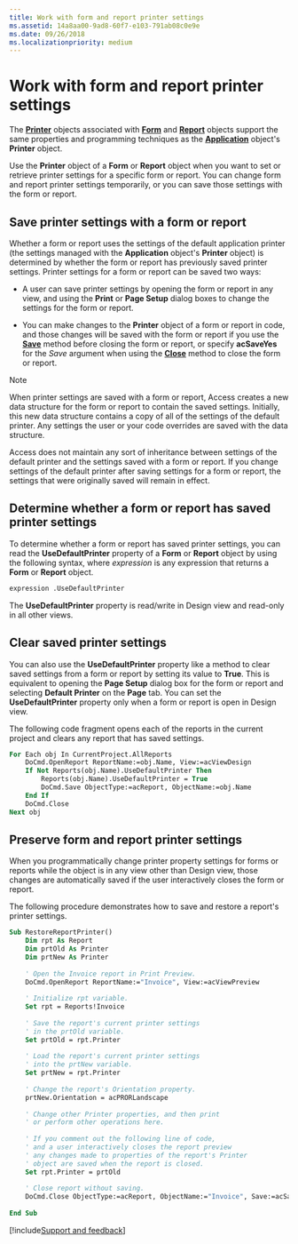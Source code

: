 ```yaml
---
title: Work with form and report printer settings
ms.assetid: 14a8aa00-9ad8-60f7-e103-791ab08c0e9e
ms.date: 09/26/2018
ms.localizationpriority: medium
---
```



# Work with form and report printer settings

The **[Printer](../../../api/Access.Printer.md)** objects associated with **[Form](../../../api/Access.Form.md)** and **[Report](../../../api/Access.Report.md)** objects support the same properties and programming techniques as the **[Application](../../../api/Access.Application.md)** object's **Printer** object. 

Use the **Printer** object of a **Form** or **Report** object when you want to set or retrieve printer settings for a specific form or report. You can change form and report printer settings temporarily, or you can save those settings with the form or report.


## Save printer settings with a form or report

Whether a form or report uses the settings of the default application printer (the settings managed with the **Application** object's **Printer** object) is determined by whether the form or report has previously saved printer settings. Printer settings for a form or report can be saved two ways:

- A user can save printer settings by opening the form or report in any view, and using the **Print** or **Page Setup** dialog boxes to change the settings for the form or report.
    
- You can make changes to the **Printer** object of a form or report in code, and those changes will be saved with the form or report if you use the **[Save](../../../api/Access.DoCmd.Save.md)** method before closing the form or report, or specify **acSaveYes** for the _Save_ argument when using the **[Close](../../../api/Access.DoCmd.Close.md)** method to close the form or report.   

> [!NOTE] 
> When printer settings are saved with a form or report, Access creates a new data structure for the form or report to contain the saved settings. Initially, this new data structure contains a copy of all of the settings of the default printer. Any settings the user or your code overrides are saved with the data structure.
> 
> Access does not maintain any sort of inheritance between settings of the default printer and the settings saved with a form or report. If you change settings of the default printer after saving settings for a form or report, the settings that were originally saved will remain in effect.


## Determine whether a form or report has saved printer settings

To determine whether a form or report has saved printer settings, you can read the **UseDefaultPrinter** property of a **Form** or **Report** object by using the following syntax, where _expression_ is any expression that returns a **Form** or **Report** object.

```vb
expression .UseDefaultPrinter 

```

The **UseDefaultPrinter** property is read/write in Design view and read-only in all other views.


## Clear saved printer settings

You can also use the **UseDefaultPrinter** property like a method to clear saved settings from a form or report by setting its value to **True**. This is equivalent to opening the **Page Setup** dialog box for the form or report and selecting **Default Printer** on the **Page** tab. You can set the **UseDefaultPrinter** property only when a form or report is open in Design view. 

The following code fragment opens each of the reports in the current project and clears any report that has saved settings.

```vb
For Each obj In CurrentProject.AllReports 
    DoCmd.OpenReport ReportName:=obj.Name, View:=acViewDesign 
    If Not Reports(obj.Name).UseDefaultPrinter Then 
        Reports(obj.Name).UseDefaultPrinter = True 
        DoCmd.Save ObjectType:=acReport, ObjectName:=obj.Name 
    End If 
    DoCmd.Close 
Next obj 

```


## Preserve form and report printer settings

When you programmatically change printer property settings for forms or reports while the object is in any view other than Design view, those changes are automatically saved if the user interactively closes the form or report. 

The following procedure demonstrates how to save and restore a report's printer settings.

```vb
Sub RestoreReportPrinter() 
    Dim rpt As Report 
    Dim prtOld As Printer 
    Dim prtNew As Printer 
 
    ' Open the Invoice report in Print Preview. 
    DoCmd.OpenReport ReportName:="Invoice", View:=acViewPreview 
 
    ' Initialize rpt variable. 
    Set rpt = Reports!Invoice 
 
    ' Save the report's current printer settings 
    ' in the prtOld variable. 
    Set prtOld = rpt.Printer 
 
    ' Load the report's current printer settings 
    ' into the prtNew variable. 
    Set prtNew = rpt.Printer 
 
    ' Change the report's Orientation property. 
    prtNew.Orientation = acPRORLandscape 
 
    ' Change other Printer properties, and then print 
    ' or perform other operations here. 
 
    ' If you comment out the following line of code, 
    ' and a user interactively closes the report preview 
    ' any changes made to properties of the report's Printer 
    ' object are saved when the report is closed.  
    Set rpt.Printer = prtOld 
 
    ' Close report without saving. 
    DoCmd.Close ObjectType:=acReport, ObjectName:="Invoice", Save:=acSaveNo 
 
End Sub
```

[!include[Support and feedback](~/includes/feedback-boilerplate.md)]
